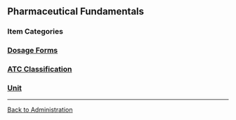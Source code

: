 ##  Pharmaceutical Fundamentals

### Item Categories

### [Dosage Forms](https://github.com/hmislk/hmis/wiki/Dosage-Forms)

### [ATC Classification](https://github.com/hmislk/hmis/wiki/ATC-Classification)

### [Unit](https://github.com/hmislk/hmis/wiki/Units-in-Pharmacy)


***


[Back to Administration](https://github.com/hmislk/hmis/wiki/Pharmacy-Administration)

